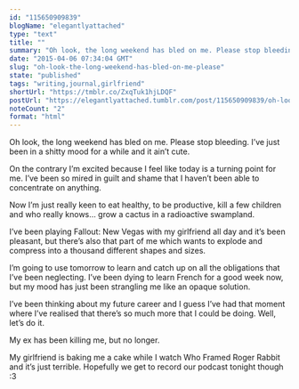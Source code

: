 ```yaml
---
id: "115650909839"
blogName: "elegantlyattached"
type: "text"
title: ""
summary: "Oh look, the long weekend has bled on me. Please stop bleeding. I’ve just been in a shitty mood for a while and it ain’t cute...."
date: "2015-04-06 07:34:04 GMT"
slug: "oh-look-the-long-weekend-has-bled-on-me-please"
state: "published"
tags: "writing,journal,girlfriend"
shortUrl: "https://tmblr.co/ZxqTuk1hjLDQF"
postUrl: "https://elegantlyattached.tumblr.com/post/115650909839/oh-look-the-long-weekend-has-bled-on-me-please"
noteCount: "2"
format: "html"
---
```


Oh look, the long weekend has bled on me. Please stop bleeding. I’ve just been in a shitty mood for a while and it ain’t cute.

On the contrary I’m excited because I feel like today is a turning point for me. I’ve been so mired in guilt and shame that I haven’t been able to concentrate on anything. 

Now I’m just really keen to eat healthy, to be productive, kill a few children and who really knows… grow a cactus in a radioactive swampland. 

I’ve been playing Fallout: New Vegas with my girlfriend all day and it’s been pleasant, but there’s also that part of me which wants to explode and compress into a thousand different shapes and sizes. 

I’m going to use tomorrow to learn and catch up on all the obligations that I’ve been neglecting. I’ve been dying to learn French for a good week now, but my mood has just been strangling me like an opaque solution.

I’ve been thinking about my future career and I guess I’ve had that moment where I’ve realised that there’s so much more that I could be doing. Well, let’s do it. 

My ex has been killing me, but no longer. 

My girlfriend is baking me a cake while I watch Who Framed Roger Rabbit and it’s just terrible. Hopefully we get to record our podcast tonight though :3
